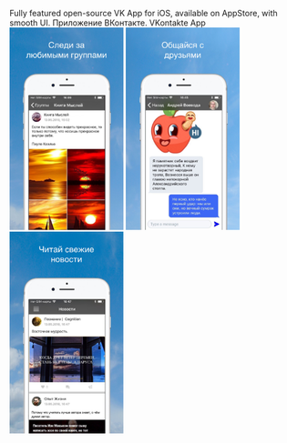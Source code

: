 Fully featured open-source VK App for iOS, available on AppStore, with smooth UI. Приложение ВКонтакте. VKontakte App<br>
<img src="market1.jpg"  width="200"/>
<img src="market2.jpg" width="200"/>
<img src="market3.jpg" width="200"/>
